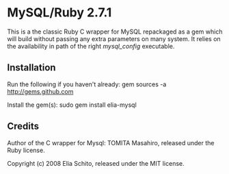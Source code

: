 MySQL/Ruby 2.7.1
================

This is a the classic Ruby C wrapper for MySQL repackaged as a gem which will build without passing any extra parameters on many system.
It relies on the availability in path of the right *mysql_config* executable.

Installation
------------

Run the following if you haven't already:
  gem sources -a http://gems.github.com

Install the gem(s):
  sudo gem install elia-mysql


Credits
-------

Author of the C wrapper for Mysql: 
  TOMITA Masahiro, released under the Ruby license.

Copyright (c) 2008 Elia Schito, released under the MIT license.